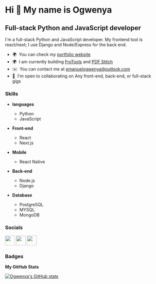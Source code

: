 Hi 👋 My name is Ogwenya
========================

Full-stack Python and JavaScript developer
-------------------------------

I'm a full-stack Python and JavaScript developer. My frontend tool is react/next; I use Django and Node/Express for the back end.

* 🌍  You can check my [portfolio website](https://ogwenya.vercel.app)
* 🌍  I am currently building [FroTools](https://frotools.vercel.app/) and [PDF Stitch](https://pdf-stitch.vercel.app/)
* ✉️  You can contact me at [emanuelogwenya@outlook.com](mailto:emanuelogwenya@outlook.com)
* 🤝  I'm open to collaborating on Any front-end, back-end, or full-stack gigs

### Skills


- **languages**

  - Python
  - JavaScript

- **Front-end**

  - React
  - Next.js

- **Mobile**

  - React Native

- **Back-end**

  - Node.js
  - Django

- **Database**
  - PostgreSQL
  - MYSQL
  - MongoDB



### Socials

<p align="left">
<a href="https://www.github.com/Ogwenya" target="_blank" rel="noreferrer"><img src="https://raw.githubusercontent.com/danielcranney/readme-generator/main/public/icons/socials/github.svg" width="32" height="32" /></a>
<a href="https://www.linkedin.com/in/Ogwenya" target="_blank" rel="noreferrer"><img src="https://raw.githubusercontent.com/danielcranney/readme-generator/main/public/icons/socials/linkedin.svg" width="32" height="32" /></a>
<a href="https://www.twitter.com/Ogwenya1" target="_blank" rel="noreferrer"><img src="https://raw.githubusercontent.com/danielcranney/readme-generator/main/public/icons/socials/twitter.svg" width="32" height="32" /></a>
</p>

### Badges

<b>My GitHub Stats</b>

<a href="http://www.github.com/Ogwenya"><img src="https://github-readme-stats.vercel.app/api?username=Ogwenya&show_icons=true&hide=&count_private=true&title_color=3382ed&text_color=ffffff&icon_color=3382ed&bg_color=1c1917&hide_border=true&show_icons=true" alt="Ogwenya's GitHub stats" /></a>
